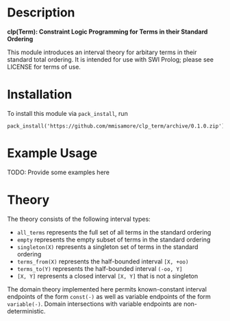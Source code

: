 # Description
**clp(Term): Constraint Logic Programming for Terms in their Standard Ordering**

This module introduces an interval theory for arbitary terms in their standard total ordering.
It is intended for use with SWI Prolog; please see LICENSE for terms of use.

# Installation
To install this module via `pack_install`, run
```
pack_install('https://github.com/mmisamore/clp_term/archive/0.1.0.zip').
```

# Example Usage
TODO: Provide some examples here 

# Theory 
The theory consists of the following interval types:
* `all_terms` represents the full set of all terms in the standard ordering
* `empty` represents the empty subset of terms in the standard ordering
* `singleton(X)` represents a singleton set of terms in the standard ordering
* `terms_from(X)` represents the half-bounded interval `[X, +oo)`
* `terms_to(Y)` represents the half-bounded interval `(-oo, Y]`
* `[X, Y]` represents a closed interval `[X, Y]` that is not a singleton

The domain theory implemented here permits known-constant interval endpoints of the form 
`const(-)` as well as variable endpoints of the form `variable(-)`. Domain intersections with 
variable endpoints are non-deterministic.

